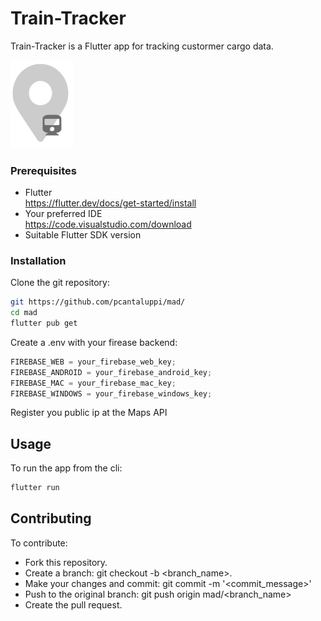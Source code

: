 # Train-Tracker

Train-Tracker is a Flutter app for tracking custormer cargo data.

<img src="https://github.com/pcantaluppi/mad/blob/main/assets/images/logo.png?raw=true" width="100px" alt="Train-Tracker" />

### Prerequisites

- Flutter
  <br />https://flutter.dev/docs/get-started/install
- Your preferred IDE
  <br />https://code.visualstudio.com/download
- Suitable Flutter SDK version

### Installation

Clone the git repository:

```sh
git https://github.com/pcantaluppi/mad/
cd mad
flutter pub get
```

Create a .env with your firease backend:

```js
FIREBASE_WEB = your_firebase_web_key;
FIREBASE_ANDROID = your_firebase_android_key;
FIREBASE_MAC = your_firebase_mac_key;
FIREBASE_WINDOWS = your_firebase_windows_key;
```

Register you public ip at the Maps API

## Usage

To run the app from the cli:

```sh
flutter run
```

## Contributing

To contribute:

- Fork this repository.
- Create a branch: git checkout -b <branch_name>.
- Make your changes and commit: git commit -m '<commit_message>'
- Push to the original branch: git push origin mad/<branch_name>
- Create the pull request.
